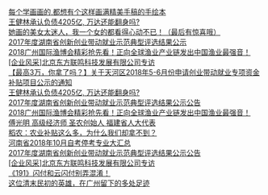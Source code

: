   
[每个学画画的,都想有个这样画满精美手稿的手绘本](http://www.dianyue.me/archives/216/29vn7848ilkn8k96/)  
[王健林承认负债4205亿, 万达还能翻身吗?](http://www.dianyue.me/archives/326/vnhrq0t6p7backs1/)  
[她画的美女太迷人，我一个女的都看得心动不已！（最后有惊喜哦）](http://www.dianyue.me/archives/323/urzubtli8wpjo9cp/)  
[2017年度湖南省创新创业带动就业示范典型评选结果公示](http://www.dianyue.me/archives/837/e26vblkgqnxnxe4s/)  
[2018广州国际渔博会精彩抢先看！正向全球渔业产业链发出中国渔业最强音！](http://www.dianyue.me/archives/509/3chnpuhk9dne3s8b/)  
[[企业风采]北京东方联鸣科技发展有限公司专访](http://www.dianyue.me/archives/259/ijpdssnxeg45djgh/)  
[【最高3万，你拿了吗？】关于天河区2018年5-6月份申请创业带动就业专项资金补贴项目公示的通知](http://www.dianyue.me/archives/766/as9tnnkw5h6cav81/)  
[王健林承认负债4205亿, 万达还能翻身吗?](http://www.dianyue.me/archives/326/vnhrq0t6p7backs1/)  
[2017年度湖南省创新创业带动就业示范典型评选结果公示公告](http://www.dianyue.me/archives/223/qy3bjsge7b5oywy7/)  
[2018广州国际渔博会精彩抢先看！正向全球渔业产业链发出中国渔业最强音！](http://www.dianyue.me/archives/509/3chnpuhk9dne3s8b/)  
[傅光明 高级经济师 圣农创始人 福建省人大代表](http://www.dianyue.me/archives/648/6ec35tut3zsz8kaq/)  
[稻农：农业补贴这么多，为什么我们却拿不到？](http://www.dianyue.me/archives/614/qnzor2btajzu6x5l/)  
[河南省2018年10月自考停考专业大汇总](http://www.dianyue.me/archives/119/036t2t09fafxz748/)  
[2017年度湖南省创新创业带动就业示范典型评选结果公示公告](http://www.dianyue.me/archives/077/med8do7zp0gz6uub/)  
[[企业风采]北京东方联鸣科技发展有限公司专访](http://www.dianyue.me/archives/259/ijpdssnxeg45djgh/)  
[《191》闪付和云闪付别弄混淆！](http://www.dianyue.me/archives/669/7ku51d54ru0s8ihh/)  
[这位清末民初的英雄，在广州留下的多处足迹](http://www.dianyue.me/archives/480/yeyn8b2x543zja59/)